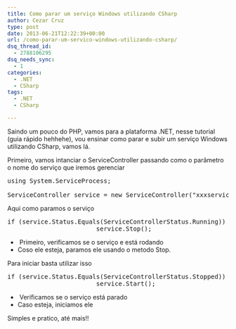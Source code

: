 ```yaml
---
title: Como parar um serviço Windows utilizando CSharp
author: Cezar Cruz
type: post
date: 2013-06-21T12:22:39+00:00
url: /como-parar-um-servico-windows-utilizando-csharp/
dsq_thread_id:
  - 2788106295
dsq_needs_sync:
  - 1
categories:
  - .NET
  - CSharp
tags:
  - .NET
  - CSharp

---
```

Saindo um pouco do PHP, vamos para a plataforma .NET, nesse tutorial (guia rápido hehhehe), vou ensinar como parar e subir um serviço Windows utilizando CSharp, vamos lá.

Primeiro, vamos intanciar o ServiceController passando como o parâmetro  o nome do serviço que iremos gerenciar

<pre class="lang:c# decode:true">using System.ServiceProcess;

ServiceController service = new ServiceController("xxxservico");</pre>

Aqui como paramos o serviço

<pre class="lang:c# decode:true">if (service.Status.Equals(ServiceControllerStatus.Running))
                        service.Stop();</pre>

  *  Primeiro, verificamos se o serviço e está rodando
  * Coso ele esteja, paramos ele usando o metodo Stop.

Para iniciar basta utilizar isso

<pre class="lang:c# decode:true ">if (service.Status.Equals(ServiceControllerStatus.Stopped))
                        service.Start();</pre>

  *  Verificamos se o serviço está parado
  * Caso esteja, iniciamos ele

Simples e pratico, até mais!!
